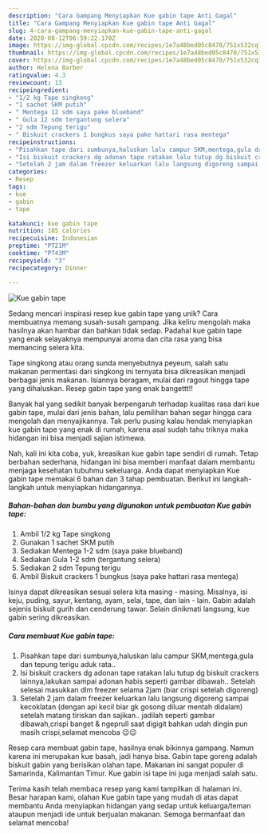 ```yaml
---
description: "Cara Gampang Menyiapkan Kue gabin tape Anti Gagal"
title: "Cara Gampang Menyiapkan Kue gabin tape Anti Gagal"
slug: 4-cara-gampang-menyiapkan-kue-gabin-tape-anti-gagal
date: 2020-08-12T06:59:22.170Z
image: https://img-global.cpcdn.com/recipes/1e7a48bed05c8470/751x532cq70/kue-gabin-tape-foto-resep-utama.jpg
thumbnail: https://img-global.cpcdn.com/recipes/1e7a48bed05c8470/751x532cq70/kue-gabin-tape-foto-resep-utama.jpg
cover: https://img-global.cpcdn.com/recipes/1e7a48bed05c8470/751x532cq70/kue-gabin-tape-foto-resep-utama.jpg
author: Helena Barber
ratingvalue: 4.3
reviewcount: 13
recipeingredient:
- "1/2 kg Tape singkong"
- "1 sachet SKM putih"
- " Mentega 12 sdm saya pake blueband"
- " Gula 12 sdm tergantung selera"
- "2 sdm Tepung terigu"
- " Biskuit crackers 1 bungkus saya pake hattari rasa mentega"
recipeinstructions:
- "Pisahkan tape dari sumbunya,haluskan lalu campur SKM,mentega,gula dan tepung terigu aduk rata.."
- "Isi biskuit crackers dg adonan tape ratakan lalu tutup dg biskuit crackers lainnya,lakukan sampai adonan habis seperti gambar dibawah.. Setelah selesai masukkan dlm freezer selama 2jam (biar crispi setelah digoreng)"
- "Setelah 2 jam dalam freezer keluarkan lalu langsung digoreng sampai kecoklatan (dengan api kecil biar gk gosong diluar mentah didalam) setelah matang tiriskan dan sajikan.. jadilah seperti gambar dibawah,crispi banget &amp; ngeprull saat digigit bahkan udah dingin pun masih crispi,selamat mencoba 😉😉"
categories:
- Resep
tags:
- kue
- gabin
- tape

katakunci: kue gabin tape 
nutrition: 185 calories
recipecuisine: Indonesian
preptime: "PT21M"
cooktime: "PT43M"
recipeyield: "3"
recipecategory: Dinner

---
```



![Kue gabin tape](https://img-global.cpcdn.com/recipes/1e7a48bed05c8470/751x532cq70/kue-gabin-tape-foto-resep-utama.jpg)

Sedang mencari inspirasi resep kue gabin tape yang unik? Cara membuatnya memang susah-susah gampang. Jika keliru mengolah maka hasilnya akan hambar dan bahkan tidak sedap. Padahal kue gabin tape yang enak selayaknya mempunyai aroma dan cita rasa yang bisa memancing selera kita.

Tape singkong atau orang sunda menyebutnya peyeum, salah satu makanan permentasi dari singkong ini ternyata bisa dikreasikan menjadi berbagai jenis makanan. Isiannya beragam, mulai dari ragout hingga tape yang dihaluskan. Resep gabin tape yang enak bangettt!!

Banyak hal yang sedikit banyak berpengaruh terhadap kualitas rasa dari kue gabin tape, mulai dari jenis bahan, lalu pemilihan bahan segar hingga cara mengolah dan menyajikannya. Tak perlu pusing kalau hendak menyiapkan kue gabin tape yang enak di rumah, karena asal sudah tahu triknya maka hidangan ini bisa menjadi sajian istimewa.


Nah, kali ini kita coba, yuk, kreasikan kue gabin tape sendiri di rumah. Tetap berbahan sederhana, hidangan ini bisa memberi manfaat dalam membantu menjaga kesehatan tubuhmu sekeluarga. Anda dapat menyiapkan Kue gabin tape memakai 6 bahan dan 3 tahap pembuatan. Berikut ini langkah-langkah untuk menyiapkan hidangannya.

<!--inarticleads1-->

##### Bahan-bahan dan bumbu yang digunakan untuk pembuatan Kue gabin tape:

1. Ambil 1/2 kg Tape singkong
1. Gunakan 1 sachet SKM putih
1. Sediakan  Mentega 1-2 sdm (saya pake blueband)
1. Sediakan  Gula 1-2 sdm (tergantung selera)
1. Sediakan 2 sdm Tepung terigu
1. Ambil  Biskuit crackers 1 bungkus (saya pake hattari rasa mentega)


Isinya dapat dikreasikan sesuai selera kita masing - masing. Misalnya, isi keju, puding, sayur, kentang, ayam, selai, tape, dan lain - lain. Gabin adalah sejenis biskuit gurih dan cenderung tawar. Selain dinikmati langsung, kue gabin sering dikreasikan. 

<!--inarticleads2-->

##### Cara membuat Kue gabin tape:

1. Pisahkan tape dari sumbunya,haluskan lalu campur SKM,mentega,gula dan tepung terigu aduk rata..
1. Isi biskuit crackers dg adonan tape ratakan lalu tutup dg biskuit crackers lainnya,lakukan sampai adonan habis seperti gambar dibawah.. Setelah selesai masukkan dlm freezer selama 2jam (biar crispi setelah digoreng)
1. Setelah 2 jam dalam freezer keluarkan lalu langsung digoreng sampai kecoklatan (dengan api kecil biar gk gosong diluar mentah didalam) setelah matang tiriskan dan sajikan.. jadilah seperti gambar dibawah,crispi banget &amp; ngeprull saat digigit bahkan udah dingin pun masih crispi,selamat mencoba 😉😉


Resep cara membuat gabin tape, hasilnya enak bikinnya gampang. Namun karena ini merupakan kue basah, jadi hanya bisa. Gabin tape goreng adalah biskuit gabin yang berisikan olahan tape. Makanan ini sangat populer di Samarinda, Kalimantan Timur. Kue gabin isi tape ini juga menjadi salah satu. 

Terima kasih telah membaca resep yang kami tampilkan di halaman ini. Besar harapan kami, olahan Kue gabin tape yang mudah di atas dapat membantu Anda menyiapkan hidangan yang sedap untuk keluarga/teman ataupun menjadi ide untuk berjualan makanan. Semoga bermanfaat dan selamat mencoba!
